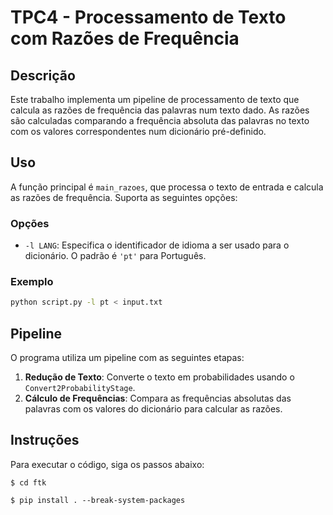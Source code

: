 # TPC4 - Processamento de Texto com Razões de Frequência

## Descrição

Este trabalho implementa um pipeline de processamento de texto que calcula as razões de frequência das palavras num texto dado. As razões são calculadas comparando a frequência absoluta das palavras no texto com os valores correspondentes num dicionário pré-definido.

## Uso

A função principal é `main_razoes`, que processa o texto de entrada e calcula as razões de frequência. Suporta as seguintes opções:

### Opções

- `-l LANG`: Especifica o identificador de idioma a ser usado para o dicionário. O padrão é `'pt'` para Português.

### Exemplo

```bash
python script.py -l pt < input.txt
```

## Pipeline

O programa utiliza um pipeline com as seguintes etapas:

1. **Redução de Texto**: Converte o texto em probabilidades usando o `Convert2ProbabilityStage`.
2. **Cálculo de Frequências**: Compara as frequências absolutas das palavras com os valores do dicionário para calcular as razões.

## Instruções

Para executar o código, siga os passos abaixo:

```shell
$ cd ftk
```

```shell
$ pip install . --break-system-packages
```